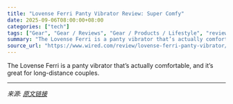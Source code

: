 ```yaml
---
title: "Lovense Ferri Panty Vibrator Review: Super Comfy"
date: 2025-09-06T08:00:00+08:00
categories: ["tech"]
tags: ["Gear", "Gear / Reviews", "Gear / Products / Lifestyle", "review", "Reviews", "Shopping", "sex", "Bedroom", "Product Review"]
summary: "The Lovense Ferri is a panty vibrator that’s actually comfortable, and it’s great for long-distance couples."
source_url: "https://www.wired.com/review/lovense-ferri-panty-vibrator/"
---
```


The Lovense Ferri is a panty vibrator that’s actually comfortable, and it’s great for long-distance couples.

---

*来源: [原文链接](https://www.wired.com/review/lovense-ferri-panty-vibrator/)*
